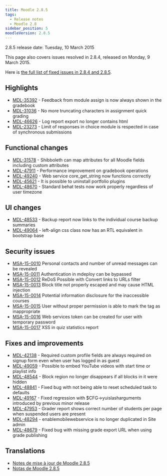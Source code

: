 ```yaml
---
title: Moodle 2.8.5
tags:
  - Release notes
  - Moodle 2.8
sidebar_position: 5
moodleVersion: 2.8.5
---
```

2.8.5 release date: Tuesday, 10 March 2015

This page also covers issues resolved in 2.8.4, released on Monday, 9 March 2015.

Here is [the full list of fixed issues in 2.8.4 and 2.8.5](https://tracker.moodle.org/issues/?jql=project%20%3D%20mdl%20AND%20resolution%20%3D%20fixed%20AND%20fixVersion%20in%20%28%222.8.4%22%2C%20%222.8.5%22%29%20ORDER%20BY%20priority%20DESC).

## Highlights

- [MDL-35392](https://tracker.moodle.org/browse/MDL-35392) - Feedback from module assign is now always shown in the gradebook
- [MDL-31036](https://tracker.moodle.org/browse/MDL-31036) - No more truncating characters in assignment quick grading
- [MDL-46626](https://tracker.moodle.org/browse/MDL-46626) - Log report export no longer contains html
- [MDL-23273](https://tracker.moodle.org/browse/MDL-23273) - Limit of responses in choice module is respected in case of synchronous submissions

## Functional changes

- [MDL-31578](https://tracker.moodle.org/browse/MDL-31578) - Shibboleth can map attributes for all Moodle fields including custom attributes
- [MDL-47911](https://tracker.moodle.org/browse/MDL-47911) - Performance improvement on gradebook operations
- [MDL-49240](https://tracker.moodle.org/browse/MDL-49240) - Web service core_get_string now functions correctly
- [MDL-45621](https://tracker.moodle.org/browse/MDL-45621) - It is possible to uninstall portfolio plugins
- [MDL-48670](https://tracker.moodle.org/browse/MDL-48670) - Standard behat tests now work properly regardless of user timezone

## UI changes

- [MDL-48533](https://tracker.moodle.org/browse/MDL-48533) - Backup report now links to the individual course backup summaries
- [MDL-49064](https://tracker.moodle.org/browse/MDL-49064) - left-align css class now has an RTL equivalent in bootstrap base

## Security issues

- [MSA-15-0010](https://moodle.org/mod/forum/discuss.php?d=307380) Personal contacts and number of unread messages can be revealed
- [MSA-15-0011](https://moodle.org/mod/forum/discuss.php?d=307381) Authentication in mdeploy can be bypassed
- [MSA-15-0012](https://moodle.org/mod/forum/discuss.php?d=307382) ReDoS Possible with Convert links to URLs filter
- [MSA-15-0013](https://moodle.org/mod/forum/discuss.php?d=307383) Block title not properly escaped and may cause HTML injection
- [MSA-15-0014](https://moodle.org/mod/forum/discuss.php?d=307384) Potential information disclosure for the inaccessible courses
- [MSA-15-0015](https://moodle.org/mod/forum/discuss.php?d=307385) User without proper permission is able to mark the tag as inappropriate
- [MSA-15-0016](https://moodle.org/mod/forum/discuss.php?d=307386) Web services token can be created for user with temporary password
- [MSA-15-0017](https://moodle.org/mod/forum/discuss.php?d=307387) XSS in quiz statistics report

## Fixes and improvements

- [MDL-42138](https://tracker.moodle.org/browse/MDL-42138) - Required custom profile fields are always required on signup form even when user has logged in as guest
- [MDL-49059](https://tracker.moodle.org/browse/MDL-49059) - Possible to embed YouTube videos with start time or playlist info
- [MDL-48544](https://tracker.moodle.org/browse/MDL-48544) - Block region no longer disappears if all blocks in it were hidden
- [MDL-48841](https://tracker.moodle.org/browse/MDL-48841) - Fixed bug with not being able to reset scheduled task to defaults
- [MDL-49167](https://tracker.moodle.org/browse/MDL-49167) - Fixed regression with $CFG->yuislasharguments introduced by previous minor release
- [MDL-47953](https://tracker.moodle.org/browse/MDL-47953) - Grader report shows correct number of students per page when suspended users are present
- [MDL-48294](https://tracker.moodle.org/browse/MDL-48294) - enablemobilewebservice is no longer duplicated in Site admin
- [MDL-48679](https://tracker.moodle.org/browse/MDL-48679) - Fixed bug with missing grade export URL when using grade publishing

## Translations

- [Notes de mise à jour de Moodle 2.8.5](https://docs.moodle.org/fr/Notes_de_mise_à_jour_de_Moodle_2.8.5)
- [Notas de Moodle 2.8.5](https://docs.moodle.org/es/Notas_de_Moodle_2.8.5)
